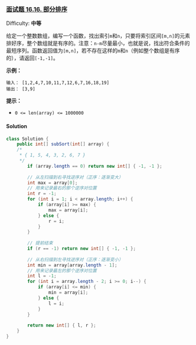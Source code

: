 ### [面试题 16.16\. 部分排序](https://leetcode-cn.com/problems/sub-sort-lcci/)

Difficulty: **中等**


给定一个整数数组，编写一个函数，找出索引`m`和`n`，只要将索引区间`[m,n]`的元素排好序，整个数组就是有序的。注意：`n-m`尽量最小，也就是说，找出符合条件的最短序列。函数返回值为`[m,n]`，若不存在这样的`m`和`n`（例如整个数组是有序的），请返回`[-1,-1]`。

**示例：**

```
输入： [1,2,4,7,10,11,7,12,6,7,16,18,19]
输出： [3,9]
```

**提示：**

*   `0 <= len(array) <= 1000000`


#### Solution

```java
class Solution {
    public int[] subSort(int[] array) {
	/*
	 * { 1, 5, 4, 3, 2, 6, 7 }
	 */
    	if (array.length == 0) return new int[] { -1, -1 };
    	
    	// 从左扫描到右寻找逆序对（正序：逐渐变大）
    	int max = array[0];
    	// 用来记录最右的那个逆序对位置
    	int r = -1;
    	for (int i = 1; i < array.length; i++) {
			if (array[i] >= max) {
				max = array[i];
			} else {
				r = i;
			}
		}
    	
    	// 提前结束
    	if (r == -1) return new int[] { -1, -1 };
    	
    	// 从右扫描到左寻找逆序对（正序：逐渐变小）
    	int min = array[array.length - 1];
    	// 用来记录最左的那个逆序对位置
    	int l = -1;
    	for (int i = array.length - 2; i >= 0; i--) {
			if (array[i] <= min) {
				min = array[i];
			} else {
				l = i;
			}
		}
    	
        return new int[] { l, r };
    }
}
```